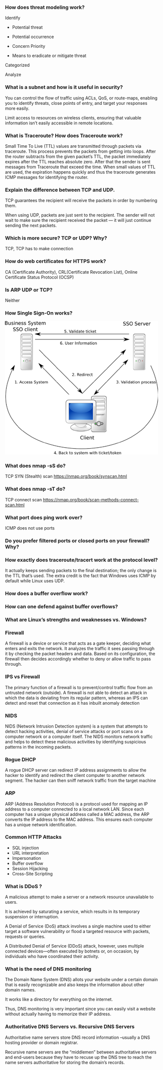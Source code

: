 ### How does threat modeling work? 

Identify 

* Potential threat 

* Potential occurrence 

* Concern Priority 

* Means to eradicate or mitigate threat 

Categorized 

Analyze 

### What is a subnet and how is it useful in security? 

You can control the flow of traffic using ACLs, QoS, or route-maps, enabling you to identify threats, close points of entry, and target your responses more easily. 

Limit access to resources on wireless clients, ensuring that valuable information isn’t easily accessible in remote locations. 

### What is Traceroute? How does Traceroute work?

Small Time To Live (TTL) values are transmitted through packets via traceroute. This process prevents the packets from getting into loops. After the router subtracts from the given packet’s TTL, the packet immediately expires after the TTL reaches absolute zero. After that the sender is sent messages from Traceroute that exceed the time. When small values of TTL are used, the expiration happens quickly and thus the traceroute generates ICMP messages for identifying the router. 

### Explain the difference between TCP and UDP. 

TCP guarantees the recipient will receive the packets in order by numbering them. 

When using UDP, packets are just sent to the recipient. The sender will not wait to make sure the recipient received the packet — it will just continue sending the next packets. 

### Which is more secure? TCP or UDP? Why?

TCP, TCP has to make connection 

### How do web certificates for HTTPS work? 

CA (Certificate Authority), CRL(Certificate Revocation List), Online Certificate Status Protocol (OCSP) 

### Is ARP UDP or TCP? 

Neither 

### How Single Sign-On works? 

![SSO](../media/SSO.png)

### What does nmap -sS do?

TCP SYN (Stealth) scan https://nmap.org/book/synscan.html

### What does nmap -sT do?

TCP connect scan https://nmap.org/book/scan-methods-connect-scan.html

### What port does ping work over? 

ICMP does not use ports 

### Do you prefer filtered ports or closed ports on your firewall? Why?

### How exactly does traceroute/tracert work at the protocol level? 

It actually keeps sending packets to the final destination; the only change is the TTL that’s used. The extra credit is the fact that Windows uses ICMP by default while Linux uses UDP. 

### How does a buffer overflow work? 

### How can one defend against buffer overflows? 

### What are Linux’s strengths and weaknesses vs. Windows? 

### Firewall 

A firewall is a device or service that acts as a gate keeper, deciding what enters and exits the network. It analyzes the traffic it sees passing through it by checking the packet headers and data. Based on its configuration, the firewall then decides accordingly whether to deny or allow traffic to pass through. 

### IPS vs Firewall 

The primary function of a firewall is to prevent/control traffic flow from an untrusted network (outside). A firewall is not able to detect an attack in which the data is deviating from its regular pattern, whereas an IPS can detect and reset that connection as it has inbuilt anomaly detection 

### NIDS 

NIDS (Network Intrusion Detection system) is a system that attempts to detect hacking activities, denial of service attacks or port scans on a computer network or a computer itself. The NIDS monitors network traffic and helps to detect these malicious activities by identifying suspicious patterns in the incoming packets. 

### Rogue DHCP  

A rogue DHCP server can redirect IP address assignments to allow the hacker to identify and redirect the client computer to another network segment. The hacker can then sniff network traffic from the target machine 

### ARP 

ARP (Address Resolution Protocol) is a protocol used for mapping an IP address to a computer connected to a local network LAN. Since each computer has a unique physical address called a MAC address, the ARP converts the IP address to the MAC address. This ensures each computer has a unique network identification. 

### Common HTTP Attacks 

- SQL injection 
- URL interpretation 
- Impersonation 
- Buffer overflow 
- Session Hijacking 
- Cross-Site Scripting 

### What is DDoS  ?

A malicious attempt to make a server or a network resource unavailable to users. 

It is achieved by saturating a service, which results in its temporary suspension or interruption. 

A Denial of Service (DoS) attack involves a single machine used to either target a software vulnerability or flood a targeted resource with packets, requests or queries. 

A Distributed Denial of Service (DDoS) attack, however, uses multiple connected devices—often executed by botnets or, on occasion, by individuals who have coordinated their activity. 

### What is the need of DNS monitoring 

The Domain Name System (DNS) allots your website under a certain domain that is easily recognizable and also keeps the information about other domain names. 

It works like a directory for everything on the internet. 

Thus, DNS monitoring is very important since you can easily visit a website without actually having to memorize their IP address. 

### Authoritative DNS Servers vs. Recursive DNS Servers 

Authoritative name servers store DNS record information –usually a DNS hosting provider or domain registrar. 

Recursive name servers are the “middlemen” between authoritative servers and end-users because they have to recuse up the DNS tree to reach the name servers authoritative for storing the domain’s records. 
